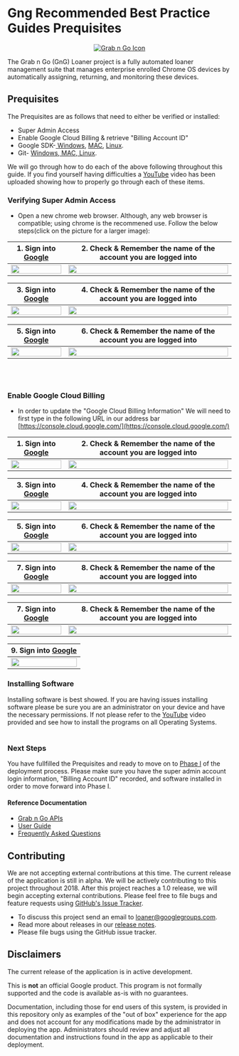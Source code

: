 <!-- mdformat off(GitHub header) -->
Gng Recommended Best Practice Guides Prequisites
======
<!-- mdformat on -->

<p align="center">
  <a href="#grabngo--">
    <img src="https://storage.googleapis.com/gngloaners/gnglogo.png" alt="Grab n Go Icon" />
  </a>
</p>

The Grab n Go (GnG) Loaner project is a fully automated loaner management suite
that manages enterprise enrolled Chrome OS devices by automatically assigning,
returning, and monitoring these devices.


## Prequisites

The Prequisites are as follows that need to either be verified or installed:
*	Super Admin Access
*	Enable Google Cloud Billing & retrieve "Billing Account ID"
*	Google SDK-[ Windows](https://dl.google.com/dl/cloudsdk/channels/rapid/GoogleCloudSDKInstaller.exe), [MAC](https://cloud.google.com/sdk/docs/downloads-interactive#mac), [Linux](https://cloud.google.com/sdk/docs/downloads-interactive#linux).
*	Git- [ Windows](https://git-scm.com/download/win),[ MAC](https://git-scm.com/download/mac),[ Linux](https://git-scm.com/download/linux).

We will go through how to do each of the above following throughout this guide. If you find yourself having difficulties a
[YouTube](google.com) video has been uploaded showing how to properly go through each of these items. 


### Verifying Super Admin Access
*	Open a new chrome web browser. Although, any web browser is compatible; using chrome is the recommened use. 
Follow the below steps(click on the picture for a larger image):


**1.**	Sign into [Google](https://Google.com)         |**2.**  Check & Remember the name of the account you are logged into
:-------------------------:|:-------------------------:
<a href="https://bit.ly/2TkzmW9"><img src="https://bit.ly/2tJjNsE" style="width:100%"/></a> |  <a href="https://bit.ly/2GOqthR"><img src="https://bit.ly/2T8wFbj" style="width:100%"/></a>
 
 
**3.**	Sign into [Google](https://Google.com)         |**4.**  Check & Remember the name of the account you are logged into
:-------------------------:|:-------------------------:
<a href="https://bit.ly/2EDMaiB"><img src="https://bit.ly/2NBdNM4" style="width:100%"/></a> |  <a href="https://bit.ly/2H6tWaW"><img src="https://bit.ly/2EDMaiB" style="width:100%"/></a>


**5.**	Sign into [Google](https://Google.com)         |**6.**  Check & Remember the name of the account you are logged into
:-------------------------:|:-------------------------:
<a href="https://bit.ly/2H6LWSp"><img src="https://bit.ly/2BWOHCv" style="width:100%"/></a> |  <a href="https://bit.ly/2UbM07g"><img src="https://bit.ly/2GNO6Hj" style="width:100%"/></a>

<br></br>
### Enable Google Cloud Billing
*	In order to update the "Google Cloud Billing Information" We will need to first type in the following URL in our address bar
[https://console.cloud.google.com/](https://console.cloud.google.com/)


**1.**	Sign into [Google](https://Google.com)         |**2.**  Check & Remember the name of the account you are logged into
:-------------------------:|:-------------------------:
<a href="https://bit.ly/2NynPNQ"><img src="https://bit.ly/2IF1rDO" style="width:100%"/></a> |  <a href="https://bit.ly/2GOqthR"><img src="https://bit.ly/2T8wFbj" style="width:100%"/></a>

 
**3.**	Sign into [Google](https://Google.com)         |**4.**  Check & Remember the name of the account you are logged into
:-------------------------:|:-------------------------:
<a href="https://bit.ly/2tGZqwg"><img src="https://bit.ly/2XuzFwQ" style="width:100%"/></a> |  <a href="http://bit.ly/2SxH62D"><img src="http://bit.ly/2XnivBk" style="width:100%"/></a>


**5.**	Sign into [Google](https://Google.com)         |**6.**  Check & Remember the name of the account you are logged into
:-------------------------:|:-------------------------:
 <a href="http://bit.ly/2XuP7JF"><img src="http://bit.ly/2H6YtFB" style="width:100%"/></a> |  <a href="http://bit.ly/2H9rq3x"><img src="http://bit.ly/2BSGZJt" style="width:100%"/></a>
 
 
 
 **7.**	Sign into [Google](https://Google.com)         |**8.**  Check & Remember the name of the account you are logged into
:-------------------------:|:-------------------------:
<a href="http://bit.ly/2UeaQmS"><img src="http://bit.ly/2HcxEzE" style="width:100%"/></a> |  <a href="https://bit.ly/2tGZqwg"><img src="https://bit.ly/2XuzFwQ" style="width:100%"/></a> 


**7.**	Sign into [Google](https://Google.com)         |**8.**  Check & Remember the name of the account you are logged into
:-------------------------:|:-------------------------:
<a href="http://bit.ly/2UeaQmS"><img src="http://bit.ly/2HcxEzE" style="width:100%"/></a> |  <a href="https://bit.ly/2tGZqwg"><img src="https://bit.ly/2XuzFwQ" style="width:100%"/></a> 




**9.**	Sign into [Google](https://Google.com)         |
:-------------------------:|
<a href="http://bit.ly/2TbQoXC"><img src="http://bit.ly/2IHzz1K" style="width:100%"/></a> | 


### Installing Software
Installing software is best showed. If you are having issues installing software please be sure 
you are an administrator on your device and have the necessary permissions. If not please refer to the [YouTube]()
video provided and see how to install the programs on all Operating Systems. 
<br></br>
### Next Steps
You have fullfilled the Prequisites and ready to move on to [Phase I]() of the deployment process. Please 
make sure you have the super admin account login information, "Billing Account ID" recorded, and software 
installed in order to move forward into Phase I.
  
#### Reference Documentation

-   [Grab n Go APIs](docs/gng_apis.md)
-   [User Guide](docs/user_guide.md)
-   [Frequently Asked
    Questions](docs/faq.md)

## Contributing

We are not accepting external contributions at this time. The current release of
the application is still in alpha. We will be actively contributing to this
project throughout 2018. After this project reaches a 1.0 release, we will begin
accepting external contributions. Please feel free to file bugs and feature
requests using [GitHub's Issue
Tracker](https://github.com/google/loaner/issues).

* To discuss this project send an email to loaner@googlegroups.com.
* Read more about releases in our [release notes](docs/release_notes.md).
* Please file bugs using the GitHub issue tracker.


## Disclaimers

The current release of the application is in active development.

This is **not** an official Google product. This program is not formally
supported and the code is available as-is with no guarantees.

Documentation, including those for end users of this system, is provided in this
repository only as examples of the "out of box" experience for the app and does
not account for any modifications made by the administrator in deploying the
app. Administrators should review and adjust all documentation and instructions
found in the app as applicable to their deployment.
